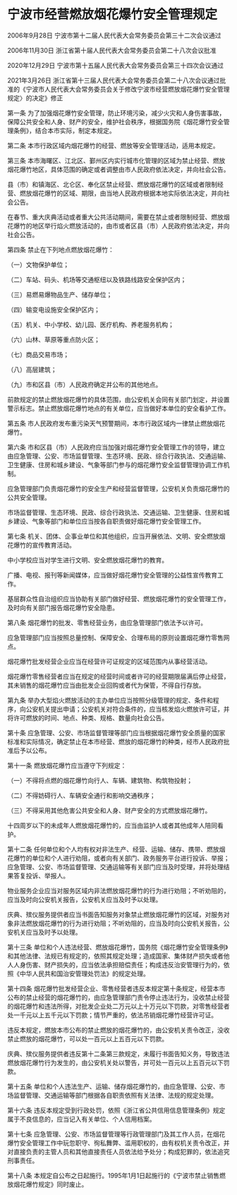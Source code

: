 # 宁波市经营燃放烟花爆竹安全管理规定

2006年9月28日 宁波市第十二届人民代表大会常务委员会第三十二次会议通过

2006年11月30日 浙江省第十届人民代表大会常务委员会第二十八次会议批准

2020年12月29日 宁波市第十五届人民代表大会常务委员会第三十四次会议通过

2021年3月26日 浙江省第十三届人民代表大会常务委员会第二十八次会议通过批准的《宁波市人民代表大会常务委员会关于修改宁波市经营燃放烟花爆竹安全管理规定〉的决定》修正



第一条 为了加强烟花爆竹安全管理，防止环境污染，减少火灾和人身伤害事故，保障公共安全和人身、财产的安全，维护社会秩序，根据国务院《烟花爆竹安全管理条例》，结合本市实际，制定本规定。

第二条 本市行政区域内烟花爆竹的经营、燃放等安全管理活动，适用本规定。

第三条 本市海曙区、江北区、鄞州区内实行城市化管理的区域为禁止经营、燃放烟花爆竹地区，具体范围的确定或者调整由市人民政府依法决定，并向社会公告。

县（市）和镇海区、北仑区、奉化区禁止经营、燃放烟花爆竹的区域或者限制经营、燃放烟花爆竹的区域、期限，由当地人民政府根据本地实际依法决定，并向社会公告。

在春节、重大庆典活动或者重大公共活动期间，需要在禁止或者限制经营、燃放烟花爆竹的地区举行焰火燃放活动的，由市或者区县（市）人民政府依法决定，并向社会公告。

第四条 禁止在下列地点燃放烟花爆竹：

（一）文物保护单位；

（二）车站、码头、机场等交通枢纽以及铁路线路安全保护区内；

（三）易燃易爆物品生产、储存单位；

（四）输变电设施安全保护区内；

（五）机关、中小学校、幼儿园、医疗机构、养老服务机构；

（六）山林、草原等重点防火区；

（七）商品交易市场；

（八）高层建筑；

（九）市和区县（市）人民政府确定并公布的其他地点。

前款规定的禁止燃放烟花爆竹的具体范围，由公安机关会同有关部门划定，并设置警示标志。禁止燃放烟花爆竹地点的有关单位，应当做好本单位的安全看护工作。

第五条 市人民政府发布重污染天气预警期间，本市行政区域内一律禁止燃放烟花爆竹。

第六条 市和区县（市）人民政府应当加强对烟花爆竹安全管理工作的领导，建立由应急管理、公安、市场监督管理、生态环境、民政、综合行政执法、交通运输、卫生健康、住房和城乡建设、气象等部门参与的烟花爆竹安全监督管理协调工作机制。

应急管理部门负责烟花爆竹的安全生产和经营监督管理，公安机关负责烟花爆竹的公共安全管理。

市场监督管理、生态环境、民政、综合行政执法、交通运输、卫生健康、住房和城乡建设、气象等部门和单位应当按各自职责做好烟花爆竹安全管理工作。

第七条 机关、团体、企事业单位和其他组织，应当开展依法、文明、安全燃放烟花爆竹的宣传教育活动。

中小学校应当对学生进行文明、安全燃放烟花爆竹的教育。

广播、电视、报刊等新闻媒体，应当做好烟花爆竹安全管理的公益性宣传教育工作。

基层群众性自治组织应当协助有关部门做好经营、燃放烟花爆竹的安全管理工作，及时向有关部门报告烟花爆竹安全隐患。

第八条 烟花爆竹的批发、零售经营业务，由应急管理部门依法予以许可。

应急管理部门应当按照总量控制、保障安全、合理布局的原则设置烟花爆竹零售网点。

烟花爆竹批发经营企业应当在经营许可证规定的区域范围内从事经营活动。

烟花爆竹零售经营者应当在规定的经营时间或者许可的经营期限届满后停止经营，其未销售的烟花爆竹应当由批发企业回购或者代为保管，不得自行存放。

第九条 举办大型焰火燃放活动的主办单位应当按照分级管理的规定、条件和程序，向公安机关提出申请；公安机关对符合条件的，应当核发焰火燃放许可证，并将许可燃放的时间、地点、种类、规格、数量向社会公告。

第十条 应急管理、公安、市场监督管理等部门应当根据烟花爆竹安全质量的国家标准和实际情况，确定禁止在本市经营、燃放的烟花爆竹的种类，经市人民政府批准后予以公布。

第十一条 燃放烟花爆竹应当遵守下列规定：

（一）不得将点燃的烟花爆竹向行人、车辆、建筑物、构筑物投射；

（二）不得妨碍行人、车辆安全通行和影响交通秩序；

（三）不得采用其他危害公共安全和人身、财产安全的方式燃放烟花爆竹。

十四周岁以下的未成年人燃放烟花爆竹的，应当由监护人或者其他成年人陪同看护。

第十二条 任何单位和个人均有权对非法生产、经营、运输、储存、携带、燃放烟花爆竹的单位和个人进行劝阻，或者向有关部门、政务服务平台进行投诉、举报；应急管理、公安、市场监督管理、交通运输等有关部门应当及时受理，并将处理结果答复投诉、举报人。

物业服务企业应当对服务区域内非法燃放烟花爆竹的行为进行劝阻；不听劝阻的，应当及时向公安机关报告，公安机关应当及时予以处理。

庆典、殡仪服务提供者应当书面告知服务对象禁止燃放烟花爆竹的区域，对服务对象非法燃放烟花爆竹的行为进行劝阻；不听劝阻的，应当及时向公安机关报告，公安机关应当及时予以处理。

第十三条 单位和个人违法经营、燃放烟花爆竹，国务院《烟花爆竹安全管理条例》和其他法律、法规已有规定的，依照其规定处理；造成国家、集体财产损失或者他人人身伤害、财产损失的，应当依法承担赔偿责任；构成违反治安管理行为的，依照《中华人民共和国治安管理处罚法》的规定处理。

第十四条 烟花爆竹批发经营企业、零售经营者违反本规定第十条规定，经营本市公布的禁止经营的烟花爆竹的，由应急管理部门责令停止违法行为，没收禁止经营的烟花爆竹和违法所得，对批发企业处二万元以上十万元以下罚款，对零售经营者处一千元以上五千元以下罚款；情节严重的，依法吊销烟花爆竹经营许可证。

违反本规定，燃放本市公布的禁止燃放的烟花爆竹的，由公安机关责令改正，没收禁止燃放的烟花爆竹，可以处一百元以上五百元以下罚款。

庆典、殡仪服务提供者违反第十二条第三款规定，未履行书面告知义务，导致违法燃放烟花爆竹行为发生的，由公安机关处以警告，并可处一百元以上五百元以下罚款。

第十五条 单位和个人违法生产、运输、储存烟花爆竹的，由应急管理、公安、市场监督管理、交通运输等部门根据各自职责依照有关法律、法规的规定处理。

第十六条 违反本规定受到行政处罚，依照《浙江省公共信用信息管理条例》规定属于不良信息的，应当记入有关单位、个人信用档案。

第十七条 应急管理、公安、市场监督管理等行政管理部门及其工作人员，在烟花爆竹安全管理工作中玩忽职守、徇私舞弊、滥用职权的，由有权机关责令改正，并对直接负责的主管人员和其他直接责任人员依法给予处分；构成犯罪的，依法追究刑事责任。

第十八条 本规定自公布之日起施行。1995年1月1日起施行的《宁波市禁止销售燃放烟花爆竹规定》同时废止。